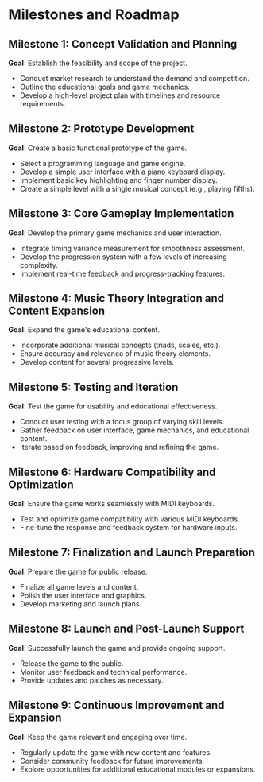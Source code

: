 # Milestones and Roadmap

## Milestone 1: Concept Validation and Planning

**Goal**: Establish the feasibility and scope of the project.

- Conduct market research to understand the demand and competition.
- Outline the educational goals and game mechanics.
- Develop a high-level project plan with timelines and resource requirements.

## Milestone 2: Prototype Development

**Goal**: Create a basic functional prototype of the game.

- Select a programming language and game engine.
- Develop a simple user interface with a piano keyboard display.
- Implement basic key highlighting and finger number display.
- Create a simple level with a single musical concept (e.g., playing fifths).

## Milestone 3: Core Gameplay Implementation

**Goal**: Develop the primary game mechanics and user interaction.

- Integrate timing variance measurement for smoothness assessment.
- Develop the progression system with a few levels of increasing complexity.
- Implement real-time feedback and progress-tracking features.

## Milestone 4: Music Theory Integration and Content Expansion

**Goal**: Expand the game's educational content.

- Incorporate additional musical concepts (triads, scales, etc.).
- Ensure accuracy and relevance of music theory elements.
- Develop content for several progressive levels.

## Milestone 5: Testing and Iteration

**Goal**: Test the game for usability and educational effectiveness.

- Conduct user testing with a focus group of varying skill levels.
- Gather feedback on user interface, game mechanics, and educational content.
- Iterate based on feedback, improving and refining the game.

## Milestone 6: Hardware Compatibility and Optimization

**Goal**: Ensure the game works seamlessly with MIDI keyboards.

- Test and optimize game compatibility with various MIDI keyboards.
- Fine-tune the response and feedback system for hardware inputs.

## Milestone 7: Finalization and Launch Preparation

**Goal**: Prepare the game for public release.

- Finalize all game levels and content.
- Polish the user interface and graphics.
- Develop marketing and launch plans.

## Milestone 8: Launch and Post-Launch Support

**Goal**: Successfully launch the game and provide ongoing support.

- Release the game to the public.
- Monitor user feedback and technical performance.
- Provide updates and patches as necessary.

## Milestone 9: Continuous Improvement and Expansion

**Goal**: Keep the game relevant and engaging over time.

- Regularly update the game with new content and features.
- Consider community feedback for future improvements.
- Explore opportunities for additional educational modules or expansions.
